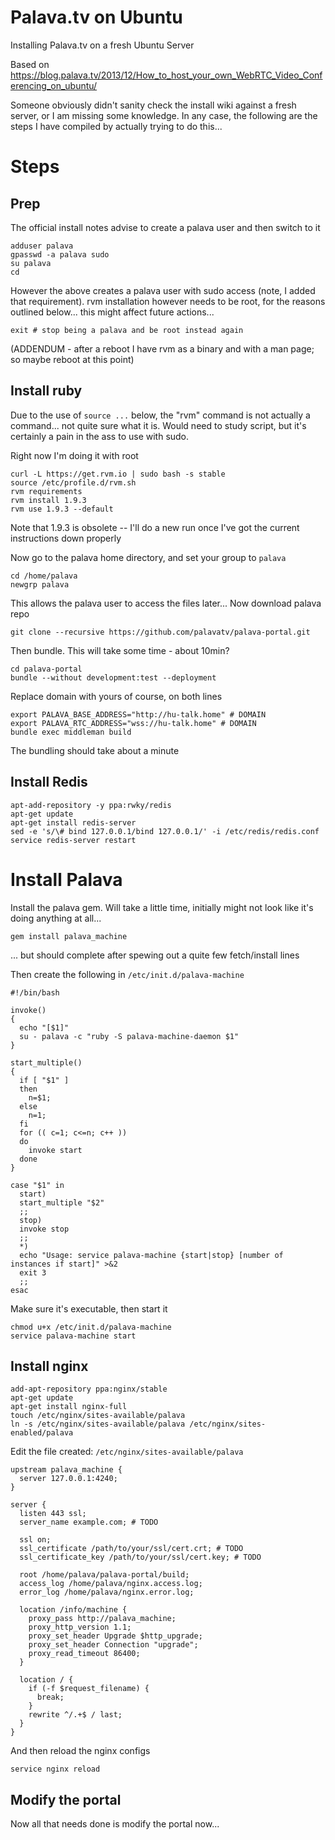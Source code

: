 Palava.tv on Ubuntu
===

Installing Palava.tv on a fresh Ubuntu Server

Based on https://blog.palava.tv/2013/12/How_to_host_your_own_WebRTC_Video_Conferencing_on_ubuntu/

Someone obviously didn't sanity check the install wiki against a fresh server, or I am missing some knowledge. In any case, the following are the steps I have compiled by actually trying to do this...

Steps
===

Prep
---

The official install notes advise to create a palava user and then switch to it

	adduser palava
	gpasswd -a palava sudo
	su palava
	cd

However the above creates a palava user with sudo access (note, I added that requirement). rvm installation however needs to be root, for the reasons outlined below... this might affect future actions...

	exit # stop being a palava and be root instead again

(ADDENDUM - after a reboot I have rvm as a binary and with a man page; so maybe reboot at this point)

Install ruby
---

Due to the use of `source ...` below, the "rvm" command is not actually a command... not quite sure what it is. Would need to study script, but it's certainly a pain in the ass to use with sudo.

Right now I'm doing it with root

	curl -L https://get.rvm.io | sudo bash -s stable
	source /etc/profile.d/rvm.sh
	rvm requirements
	rvm install 1.9.3
	rvm use 1.9.3 --default

Note that 1.9.3 is obsolete -- I'll do a new run once I've got the current instructions down properly

Now go to the palava home directory, and set your group to `palava`

	cd /home/palava
	newgrp palava

This allows the palava user to access the files later... Now download palava repo

	git clone --recursive https://github.com/palavatv/palava-portal.git

Then bundle. This will take some time - about 10min?

	cd palava-portal
	bundle --without development:test --deployment

Replace domain with yours of course, on both lines

	export PALAVA_BASE_ADDRESS="http://hu-talk.home" # DOMAIN
	export PALAVA_RTC_ADDRESS="wss://hu-talk.home" # DOMAIN
	bundle exec middleman build

The bundling should take about a minute

Install Redis
---

	apt-add-repository -y ppa:rwky/redis
	apt-get update
	apt-get install redis-server
	sed -e 's/\# bind 127.0.0.1/bind 127.0.0.1/' -i /etc/redis/redis.conf
	service redis-server restart

Install Palava
===

Install the palava gem. Will take a little time, initially might not look like it's doing anything at all...

	gem install palava_machine


... but should complete after spewing out a quite few fetch/install lines

Then create the following in `/etc/init.d/palava-machine`

	#!/bin/bash

	invoke()
	{
	  echo "[$1]"
	  su - palava -c "ruby -S palava-machine-daemon $1"
	}

	start_multiple()
	{
	  if [ "$1" ]
	  then
		n=$1;
	  else
		n=1;
	  fi
	  for (( c=1; c<=n; c++ ))
	  do
		invoke start
	  done
	}

	case "$1" in
	  start)
	  start_multiple "$2"
	  ;;
	  stop)
	  invoke stop
	  ;;
	  *)
	  echo "Usage: service palava-machine {start|stop} [number of instances if start]" >&2
	  exit 3
	  ;;
	esac

Make sure it's executable, then start it

	chmod u+x /etc/init.d/palava-machine
	service palava-machine start

Install nginx
---

	add-apt-repository ppa:nginx/stable
	apt-get update
	apt-get install nginx-full
	touch /etc/nginx/sites-available/palava
	ln -s /etc/nginx/sites-available/palava /etc/nginx/sites-enabled/palava

Edit the file created: `/etc/nginx/sites-available/palava`

	upstream palava_machine {
	  server 127.0.0.1:4240;
	}

	server {
	  listen 443 ssl;
	  server_name example.com; # TODO

	  ssl on;
	  ssl_certificate /path/to/your/ssl/cert.crt; # TODO
	  ssl_certificate_key /path/to/your/ssl/cert.key; # TODO

	  root /home/palava/palava-portal/build;
	  access_log /home/palava/nginx.access.log;
	  error_log /home/palava/nginx.error.log;

	  location /info/machine {
		proxy_pass http://palava_machine;
		proxy_http_version 1.1;
		proxy_set_header Upgrade $http_upgrade;
		proxy_set_header Connection "upgrade";
		proxy_read_timeout 86400;
	  }

	  location / {
		if (-f $request_filename) {
		  break;
		}
		rewrite ^/.+$ / last;
	  }
	}

And then reload the nginx configs

	service nginx reload

Modify the portal
---

Now all that needs done is modify the portal now...